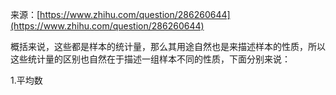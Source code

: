 来源：[https://www.zhihu.com/question/286260644](https://www.zhihu.com/question/286260644)

概括来说，这些都是样本的统计量，那么其用途自然也是来描述样本的性质，所以这些统计量的区别也自然在于描述一组样本不同的性质，下面分别来说：

1.平均数


